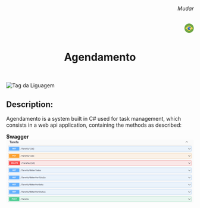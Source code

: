 ###### <div align=right>Mudar</div>
<a href="https://github.com/rafaelrvital/CSharp-Trainning/tree/main/bootcamp-Wex/Agendamento/README_PT-BR.md"><img src="https://github.com/rafaelrvital/rafaelrvital/blob/main/assets/flags/br.png" width="25" align="right" title="Mudar para português"></a>

<br>

<div align=center>

<br>

# Agendamento
 
</div><br>


![Tag da Liguagem](https://img.shields.io/badge/Visual%20Studio%20Code-CSharp-orange)

## Description:

Agendamento is a system built in C# used for task management, which consists in a web api application, containing the methods as described:

**Swagger**
![Métodos Swagger](swagger.png)